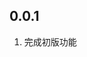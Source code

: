 <!--
 * @Author: tackchen
 * @Date: 2022-03-27 23:04:21
 * @LastEditors: tackchen
 * @LastEditTime: 2022-03-27 23:04:39
 * @FilePath: /landscape-simulator/helper/version.md
 * @Description: Coding something
-->

## 0.0.1
1. 完成初版功能